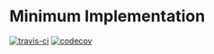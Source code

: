 # Minimum Implementation

[![travis-ci](https://travis-ci.com/FrankPaul1/tiny.svg?branch=master)](https://travis-ci.com/FrankPaul1/tiny)
[![codecov](https://codecov.io/gh/FrankPaul1/tiny/branch/master/graph/badge.svg)](https://codecov.io/gh/FrankPaul1/tiny)
